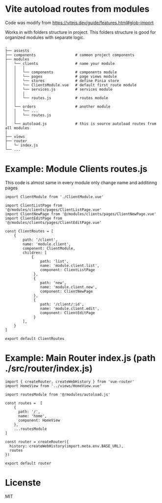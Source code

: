 # Vite autoload routes from modules

Code was modify from https://vitejs.dev/guide/features.html#glob-import

Works in with folders structure in project. This folders structure is good for organized modules with separate logic.

	.
	├── assests                   
	├── components                	# common project components 
	├── modules                   
	│	└── clients					# name your module
	│	│	│
	│	│	└── components			# components module
	│	│	└── pages				# page views module
	│	│	└── stores				# define Pinia store
	│	│	└── ClientsModule.vue	# default first route module
	│	│	└── services.js			# services module
	│	│	│
	│	│	└── routes.js			# routes module
	│	│
	│	└── orders					# another module
	│	│	└── ...
	│	│	└── routes.js
	│	│
	│	└── autoload.js 			# this is source autoload routes from all modules		
	│
	├── views
	├── router
	│	└─ index.js
	└── ...


# Example: Module Clients routes.js

This code is almost same in every module only change name and additinng pages

```
import ClientModule from './ClientModule.vue'

import ClientListPage from '@/modules/clients/pages/ClientListPage.vue'
import ClientNewPage from '@/modules/clients/pages/ClientNewPage.vue'
import ClientEditPage from '@/modules/clients/pages/ClientEditPage.vue'

const ClientRoutes = [
	{
		path: '/client',
		name: 'module.client',
		component: ClientModule,
		children: [
			{
			 	path: 'list',
			 	name: 'module.client.list',
			 	component: ClientListPage
			 },
			 {
			 	path: 'new',
			 	name: 'module.client.new',
			 	component: ClientNewPage
			 },
			 {
			 	path: '/client/:id',
			 	name: 'module.client.edit',
			 	component: ClientEditPage
			 }
		],
	}
]

export default ClientRoutes

```

# Example: Main Router index.js (path ./src/router/index.js)

```
import { createRouter, createWebHistory } from 'vue-router'
import HomeView from '../views/HomeView.vue'

import routesModule from '@/modules/autoload.js'

const routes =  [
    {
      path: '/',
      name: 'home',
      component: HomeView
    },
	...routesModule
]

const router = createRouter({
  history: createWebHistory(import.meta.env.BASE_URL),
  routes
})

export default router

```

# Licenste
MIT